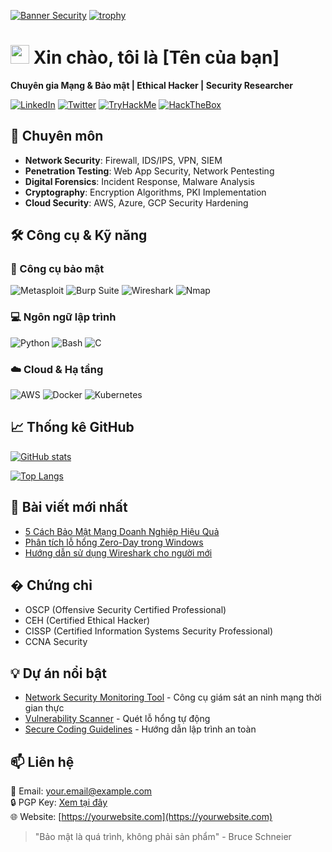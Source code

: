 [![Banner Security](https://github.com/yourusername/yourusername/blob/main/assets/security-banner.gif)](https://your-portfolio.com)
[![trophy](https://github-profile-trophy.vercel.app/?username=yourusername&theme=matrix&row=2&column=4&no-frame=true)](https://github.com/ryo-ma/github-profile-trophy)
# <img src="https://raw.githubusercontent.com/MartinHeinz/MartinHeinz/master/wave.gif" width="30px"> Xin chào, tôi là [Tên của bạn] 

**Chuyên gia Mạng & Bảo mật | Ethical Hacker | Security Researcher**

[![LinkedIn](https://img.shields.io/badge/LinkedIn-0077B5?style=for-the-badge&logo=linkedin&logoColor=white)](https://linkedin.com/in/yourprofile)
[![Twitter](https://img.shields.io/badge/Twitter-1DA1F2?style=for-the-badge&logo=twitter&logoColor=white)](https://twitter.com/yourhandle)
[![TryHackMe](https://img.shields.io/badge/-TryHackMe-212C42?style=for-the-badge&logo=tryhackme&logoColor=white)](https://tryhackme.com/p/yourprofile)
[![HackTheBox](https://img.shields.io/badge/-HackTheBox-9FEF00?style=for-the-badge&logo=hackthebox&logoColor=black)](https://app.hackthebox.com/profile/yourid)

## 🔐 Chuyên môn

- **Network Security**: Firewall, IDS/IPS, VPN, SIEM
- **Penetration Testing**: Web App Security, Network Pentesting
- **Digital Forensics**: Incident Response, Malware Analysis
- **Cryptography**: Encryption Algorithms, PKI Implementation
- **Cloud Security**: AWS, Azure, GCP Security Hardening

## 🛠 Công cụ & Kỹ năng

### 🔧 Công cụ bảo mật
![Metasploit](https://img.shields.io/b/-Metasploit-orange?style=flat-square&logo=metasploit)
![Burp Suite](https://img.shields.io/b/-Burp%20Suite-black?style=flat-square)
![Wireshark](https://img.shields.io/b/-Wireshark-blue?style=flat-square&logo=wireshark)
![Nmap](https://img.shields.io/b/-Nmap-white?style=flat-square&logo=nmap)

### 💻 Ngôn ngữ lập trình
![Python](https://img.shields.io/badge/-Python-3776AB?style=flat-square&logo=python&logoColor=white)
![Bash](https://img.shields.io/badge/-Bash-4EAA25?style=flat-square&logo=gnu-bash&logoColor=white)
![C](https://img.shields.io/badge/-C-A8B9CC?style=flat-square&logo=c&logoColor=black)

### ☁️ Cloud & Hạ tầng
![AWS](https://img.shields.io/badge/-AWS-232F3E?style=flat-square&logo=amazon-aws)
![Docker](https://img.shields.io/badge/-Docker-2496ED?style=flat-square&logo=docker&logoColor=white)
![Kubernetes](https://img.shields.io/badge/-Kubernetes-326CE5?style=flat-square&logo=kubernetes&logoColor=white)

## 📈 Thống kê GitHub

[![GitHub stats](https://github-readme-stats.vercel.app/api?username=yourusername&show_icons=true&theme=radical&hide_border=true)](https://github.com/yourusername)

[![Top Langs](https://github-readme-stats.vercel.app/api/top-langs/?username=yourusername&layout=compact&theme=radical&hide_border=true)](https://github.com/yourusername)

## 📝 Bài viết mới nhất

<!-- BLOG-POST-LIST:START -->
- [5 Cách Bảo Mật Mạng Doanh Nghiệp Hiệu Quả](https://yourblog.com/post1)
- [Phân tích lỗ hổng Zero-Day trong Windows](https://yourblog.com/post2)
- [Hướng dẫn sử dụng Wireshark cho người mới](https://yourblog.com/post3)
<!-- BLOG-POST-LIST:END -->

## � Chứng chỉ

- OSCP (Offensive Security Certified Professional)
- CEH (Certified Ethical Hacker)
- CISSP (Certified Information Systems Security Professional)
- CCNA Security

## 💡 Dự án nổi bật

- [Network Security Monitoring Tool](https://github.com/yourusername/network-monitor) - Công cụ giám sát an ninh mạng thời gian thực
- [Vulnerability Scanner](https://github.com/yourusername/vuln-scanner) - Quét lỗ hổng tự động
- [Secure Coding Guidelines](https://github.com/yourusername/secure-coding) - Hướng dẫn lập trình an toàn

## 📫 Liên hệ

📧 Email: your.email@example.com  
🔒 PGP Key: [Xem tại đây](https://yourwebsite.com/pgp.asc)  
🌐 Website: [https://yourwebsite.com](https://yourwebsite.com)

> "Bảo mật là quá trình, không phải sản phẩm" - Bruce Schneier

